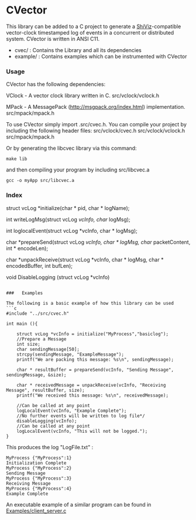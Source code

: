 CVector
========

This library can be added to a C project to generate a [ShiViz](http://bestchai.bitbucket.org/shiviz/)-compatible vector-clock timestamped log of events in a concurrent or distributed system.
CVector is written in ANSI C11.

* cvec/    : Contains the Library and all its dependencies
* example/  : Contains examples which can be instrumented with CVector


### Usage

CVector has the following dependencies:

VClock - A vector clock library written in C.
src/vclock/vclock.h

MPack - A MessagePack (http://msgpack.org/index.html) implementation.
src/mpack/mpack.h

To use CVector simply import .src/cvec.h.
You can compile your project by including the following header files:
src/vclock/cvec.h src/vclock/vclock.h src/mpack/mpack.h

Or by generating the libcvec library via this command:

```make
make lib
```
and then compiling your program by including src/libcvec.a

```make
gcc -o myApp src/libcvec.a
```

### Index

struct vcLog *initialize(char * pid, char * logName);

int writeLogMsg(struct vcLog *vcInfo, char* logMsg);

int loglocalEvent(struct vcLog *vcInfo, char * logMsg);

char *prepareSend(struct vcLog *vcInfo, char * logMsg, char* packetContent, int * encodeLen);

char *unpackReceive(struct vcLog *vcInfo,  char * logMsg, char * encodedBuffer, int bufLen);

void DisableLogging (struct vcLog *vcInfo)
```

###   Examples

The following is a basic example of how this library can be used 
```c
#include "../src/cvec.h"

int main (){

    struct vcLog *vcInfo = initialize("MyProcess","basiclog");
    //Prepare a Message
    int size;
    char sendingMessage[50];
    strcpy(sendingMessage, "ExampleMessage");
    printf("We are packing this message: %s\n", sendingMessage);

    char * resultBuffer = prepareSend(vcInfo, "Sending Message", sendingMessage, &size);

    char * receivedMessage = unpackReceive(vcInfo, "Receiving Message", resultBuffer, size);
    printf("We received this message: %s\n", receivedMessage);

    //Can be called at any point 
    logLocalEvent(vcInfo, "Example Complete");
    //No further events will be written to log file*/
    disableLogging(vcInfo);
    //Can be called at any point 
    logLocalEvent(vcInfo, "This will not be logged.");
}
```

This produces the log "LogFile.txt" :

    MyProcess {"MyProcess":1}
    Initialization Complete
    MyProcess {"MyProcess":2}
    Sending Message
    MyProcess {"MyProcess":3}
    Receiving Message
    MyProcess {"MyProcess":4}
    Example Complete



An executable example of a similar program can be found in
[Examples/client_server.c](https://github.com/DistributedClocks/CVector/blob/master/example/client_server.c)